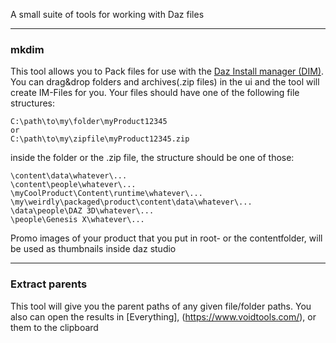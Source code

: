 A small suite of tools for working with Daz files

---
### mkdim
This tool allows you to Pack files for use with the [Daz Install manager (DIM)](https://www.daz3d.com/install-manager-info).
You can drag&drop folders and archives(.zip files) in the ui and the tool will create IM-Files for you.
Your files should have one of the following file structures:
```
C:\path\to\my\folder\myProduct12345
or
C:\path\to\my\zipfile\myProduct12345.zip
```
inside the folder or the .zip file, the structure should be one of those:
```
\content\data\whatever\...
\content\people\whatever\...
\myCoolProduct\Content\runtime\whatever\...
\my\weirdly\packaged\product\content\data\whatever\...
\data\people\DAZ 3D\whatever\...
\people\Genesis X\whatever\...
```
Promo images of your product that you put in root- or the contentfolder, will be used as thumbnails inside daz studio

---
### Extract parents
This tool will give you the parent paths of any given file/folder paths. You also can open the results in [Everything], (https://www.voidtools.com/), or  them to the clipboard
